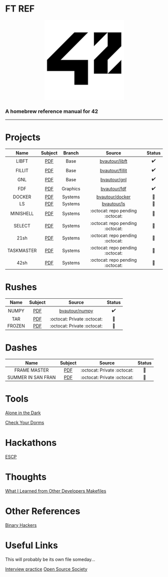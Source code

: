 # FT REF
<p align="center">
  <img width="255" height="255" src="img/logo.png">
</p>

### A homebrew reference manual for 42

---

# Projects
|Name|Subject|Branch|Source|Status
|:-:|:-:|:-:|:-:|:-:|
|LIBFT|[PDF](pdf/libft.en.pdf)|Base|[bvautour/libft](https://github.com/bvautour/libft)|:heavy_check_mark:|
|FILLIT| [PDF](pdf/fillit.en.pdf)|Base|[bvautour/fillit](https://github.com/bvautour/fillit)|:heavy_check_mark:|
|GNL|[PDF](pdf/get_next_line.en.pdf)|Base|[bvautour/gnl](https://github.com/bvautour/gnl)|:heavy_check_mark:|
|FDF|[PDF](pdf/fdf.en.pdf)|Graphics|[bvautour/fdf](https://github.com/bvautour/fdf)|:heavy_check_mark:|
|DOCKER|[PDF](pdf/docker.en.pdf)|Systems|[bvautour/docker](https://github.com/bvautour/docker)|:wrench:|
|LS|[PDF](pdf/ft_ls.en.pdf)|Systems|[bvautour/ls](https://github.com/bvautour/ls)|:wrench:|
|MINISHELL|[PDF](pdf/minishell.en.pdf)|Systems|:octocat: repo pending :octocat:|:wrench:|
|SELECT|[PDF](pdf/ft_select.en.pdf)|Systems|:octocat: repo pending :octocat:|:wrench:|
|21sh|[PDF](pdf/21sh.en.pdf)|Systems|:octocat: repo pending :octocat:|:wrench:|
|TASKMASTER|[PDF](pdf/taskmaster.en.pdf)|Systems|:octocat: repo pending :octocat:|:wrench:|
|42sh|[PDF](pdf/42sh.en.pdf)|Systems|:octocat: repo pending :octocat:|:wrench:|

# Rushes

|Name|Subject|Source|Status|
|:-:|:-:|:-:|:-:|
|NUMPY|[PDF](pdf/numpy.en.pdf)|[bvautour/numpy](https://github.com/bvautour/numpy)|:heavy_check_mark:|
|TAR|[PDF](pdf/ft_tar.en.pdf)|:octocat: Private :octocat:|:thinking:|
|FROZEN|[PDF](pdf/frozen.en.pdf)|:octocat: Private :octocat:|:thinking:|

# Dashes

|Name|Subject|Source|Status|
|:-:|:-:|:-:|:-:|
|FRAME MASTER|[PDF](pdf/frame_master.pdf)|:octocat: Private :octocat:|:thinking:|
|SUMMER IN SAN FRAN|[PDF](pdf/summer_in_sanfrancisco.pdf)|:octocat: Private :octocat:|:thinking:|


# Tools

<a href="https://github.com/bvautour/aitd" target="_blank">Alone in the Dark</a>

<a href="https://github.com/bvautour/42-CheckYourDorms" target="_blank">Check Your Dorms</a>

# Hackathons

<a href="https://github.com/bvautour/Restoracio" target="_blank">ESCP</a>

# Thoughts

[What I Learned from Other Developers Makefiles](thoughts/makefiles/README.md)

# Other References

<a href="https://github.com/bvautour/42_Subjects" target="_blank">Binary Hackers</a>

# Useful Links

This will probably be its own file someday...

[Interview practice](https://interviewing.io/)
[Open Source Society](https://github.com/ossu/computer-science)
